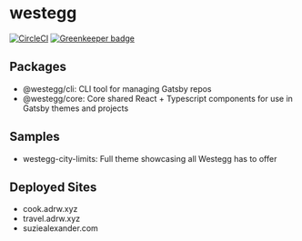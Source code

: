 # westegg

[![CircleCI](https://circleci.com/gh/adrw/westegg.svg?style=svg)](https://circleci.com/gh/adrw/westegg) [![Greenkeeper badge](https://badges.greenkeeper.io/adrw/westegg.svg)](https://greenkeeper.io/)

## Packages

- @westegg/cli: CLI tool for managing Gatsby repos
- @westegg/core: Core shared React + Typescript components for use in Gatsby themes and projects

## Samples

- westegg-city-limits: Full theme showcasing all Westegg has to offer

## Deployed Sites

- cook.adrw.xyz
- travel.adrw.xyz
- suziealexander.com
